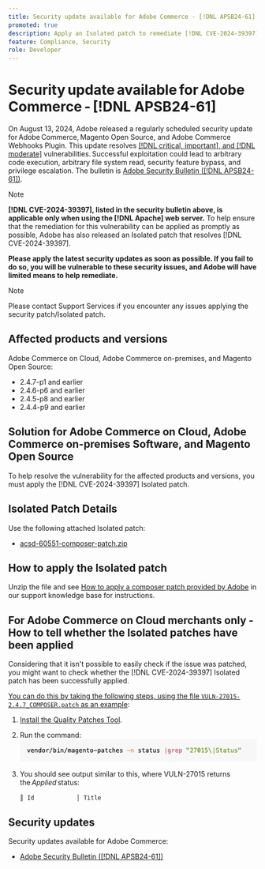 ```yaml
---
title: Security update available for Adobe Commerce - [!DNL APSB24-61]
promoted: true
description: Apply an Isolated patch to remediate [!DNL CVE-2024-39397] for Adobe Commerce 2.4.7-p2, 2.4.6-p7, 2.4.5-p9, 2.4.4-p10, and earlier versions instances only running [!DNL Apache].
feature: Compliance, Security
role: Developer
---
```

# Security update available for Adobe Commerce - [!DNL APSB24-61]

On August 13, 2024, Adobe released a regularly scheduled security update for Adobe Commerce, Magento Open Source, and Adobe Commerce Webhooks Plugin.
This update resolves [[!DNL critical, important], and [!DNL moderate]](https://helpx.adobe.com/security/severity-ratings.html) vulnerabilities. Successful exploitation could lead to arbitrary code execution, arbitrary file system read, security feature bypass, and privilege escalation. The bulletin is [Adobe Security Bulletin ([!DNL APSB24-61])](https://helpx.adobe.com/security/products/magento/apsb24-61.html).  

>[!NOTE]
>
>**[!DNL CVE-2024-39397], listed in the security bulletin above, is applicable only when using the [!DNL Apache] web server.** To help ensure that the remediation for this vulnerability can be applied as promptly as possible, Adobe has also released an Isolated patch that resolves [!DNL CVE-2024-39397]. 

**Please apply the latest security updates as soon as possible. If you fail to do so, you will be vulnerable to these security issues, and Adobe will have limited means to help remediate.**

>[!NOTE]
>
>Please contact Support Services if you encounter any issues applying the security patch/Isolated patch.
 
## Affected products and versions

Adobe Commerce on Cloud, Adobe Commerce on-premises, and Magento Open Source:

* 2.4.7-p1 and earlier
* 2.4.6-p6 and earlier
* 2.4.5-p8 and earlier
* 2.4.4-p9 and earlier

## Solution for Adobe Commerce on Cloud, Adobe Commerce on-premises Software, and Magento Open Source 

To help resolve the vulnerability for the affected products and versions, you must apply the [!DNL CVE-2024-39397] Isolated patch.

## Isolated Patch Details

Use the following attached Isolated patch:

* [acsd-60551-composer-patch.zip](assets/acsd-60551-composer-patch.zip)

## How to apply the Isolated patch

Unzip the file and see [How to apply a composer patch provided by Adobe](https://experienceleague.adobe.com/docs/commerce-knowledge-base/kb/how-to/how-to-apply-a-composer-patch-provided-by-magento.html) in our support knowledge base for instructions.

## For Adobe Commerce on Cloud merchants only - How to tell whether the Isolated patches have been applied

Considering that it isn't possible to easily check if the issue was patched, you might want to check whether the [!DNL CVE-2024-39397] Isolated patch has been successfully applied. 

<u>You can do this by taking the following steps, using the file `VULN-27015-2.4.7_COMPOSER.patch` as an example</u>:

1. [Install the Quality Patches Tool](https://experienceleague.adobe.com/docs/commerce-operations/tools/quality-patches-tool/usage.html).
1. Run the command:<br>
 ![cve-2024-34102-tell-if-patch-applied-code](assets/cve-2024-34102-tell-if-patch-applied-code.png)
1. You should see output similar to this, where VULN-27015 returns the *Applied* status:

    ```bash
    ║ Id            │ Title                                                        │ Category        │ Origin                 │ Status      │ Details                                          ║ ║ N/A           │ ../m2-hotfixes/VULN-27015-2.4.7_COMPOSER_patch.patch      │ Other           │ Local                  │ Applied     │ Patch type: Custom                                
    ```

<!-- For Step 2:
     ```bash
    vendor/bin/magento-patches -n status |grep "27015\|Status"
     ```
-->

## Security updates

Security updates available for Adobe Commerce:

* [Adobe Security Bulletin ([!DNL APSB24-61])](https://helpx.adobe.com/security/products/magento/apsb24-61.html)
